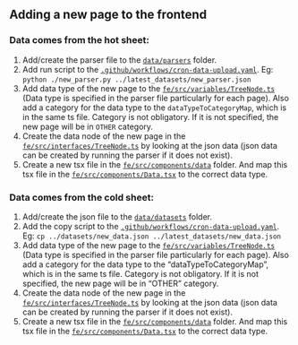 ## Adding a new page to the frontend
### Data comes from the hot sheet:
1. Add/create the parser file to the [`data/parsers`](./data/parsers) folder.
2. Add run script to the [`.github/workflows/cron-data-upload.yaml`](.github/workflows/cron-data-upload.yaml). Eg: `python ./new_parser.py ../latest_datasets/new_parser.json`
3. Add data type of the new page to the [`fe/src/variables/TreeNode.ts`](fe/src/variables/TreeNode.ts) (Data type is specified in the parser file particularly for each page). Also add a category for the data type to the `dataTypeToCategoryMap`, which is in the same ts file. Category is not obligatory. If it is not specified, the new page will be in `OTHER` category.
4. Create the data node of the new page in the [`fe/src/interfaces/TreeNode.ts`](fe/src/interfaces/TreeNode.ts) by looking at the json data (json data can be created by running the parser if it does not exist).
5. Create a new tsx file in the [`fe/src/components/data`](fe/src/components/data) folder. And map this tsx file in the [`fe/src/components/Data.tsx`](fe/src/components/Data.tsx) to the correct data type.
### Data comes from the cold sheet:
1. Add/create the json file to the [`data/datasets`](data/datasets) folder.
2. Add the copy script to the [`.github/workflows/cron-data-upload.yaml`](.github/workflows/cron-data-upload.yaml). Eg: `cp ../datasets/new_data.json ../latest_datasets/new_data.json`
3. Add data type of the new page to the [`fe/src/variables/TreeNode.ts`](fe/src/variables/TreeNode.ts) (Data type is specified in the parser file particularly for each page). Also add a category for the data type to the “dataTypeToCategoryMap”, which is in the same ts file. Category is not obligatory. If it is not specified, the new page will be in “OTHER” category.
4. Create the data node of the new page in the [`fe/src/interfaces/TreeNode.ts`](fe/src/interfaces/TreeNode.ts) by looking at the json data (json data can be created by running the parser if it does not exist).
5. Create a new tsx file in the [`fe/src/components/data`](fe/src/components/data) folder. And map this tsx file in the [`fe/src/components/Data.tsx`](fe/src/components/Data.tsx) to the correct data type.
